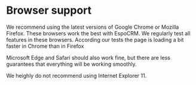 # Browser support

We recommend using the latest versions of Google Chrome or Mozilla Firefox. These browsers work the best with EspoCRM. We regularly test all features in these browsers. According our tests the page is loading a bit faster in Chrome than in Firefox

Microsoft Edge and Safari should also work fine, but there are less guarantees that everything will be working smoothly. 

We heighly do not recommend using Internet Explorer 11.
